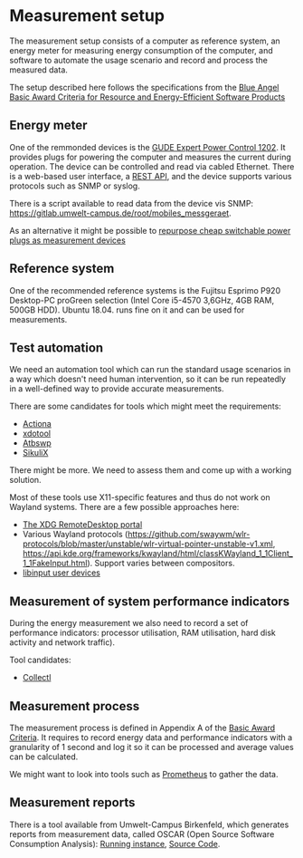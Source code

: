 # Measurement setup

The measurement setup consists of a computer as reference system, an energy meter for measuring energy consumption of the computer, and software to automate the usage scenario and record and process the measured data.

The setup described here follows the specifications from the [Blue Angel Basic Award Criteria for Resource and Energy-Efficient Software Products](https://produktinfo.blauer-engel.de/uploads/criteriafile/en/DE-UZ%20215-202001-en-Criteria-2020-02-13.pdf)

## Energy meter

One of the remmonded devices is the [GUDE Expert Power Control 1202](https://www.gude.info/en/power-distribution/switched-metered-pdu/expert-power-control-1202-series.html). It provides plugs for powering the computer and measures the current during operation. The device can be controlled and read via cabled Ethernet. There is a web-based user interface, a [REST API](http://wiki.gude.info/EPC_HTTP_Interface), and the device supports various protocols such as SNMP or syslog.

There is a script available to read data from the device vis SNMP: https://gitlab.umwelt-campus.de/root/mobiles_messgeraet.

As an alternative it might be possible to [repurpose cheap switchable power plugs as measurement devices](https://volkerkrause.eu/2020/10/17/kde-cheap-power-measurement-tools.html)

## Reference system

One of the recommended reference systems is the Fujitsu Esprimo P920 Desktop-PC proGreen selection (Intel Core i5-4570 3,6GHz, 4GB RAM, 500GB HDD). Ubuntu 18.04. runs fine on it and can be used for measurements.

## Test automation

We need an automation tool which can run the standard usage scenarios in a way which doesn't need human intervention, so it can be run repeatedly in a well-defined way to provide accurate measurements.

There are some candidates for tools which might meet the requirements:

* [Actiona](https://github.com/Jmgr/actiona)
* [xdotool](https://github.com/jordansissel/xdotool)
* [Atbswp](https://github.com/RMPR/atbswp)
* [SikuliX](https://github.com/RaiMan/SikuliX1)

There might be more. We need to assess them and come up with a working solution.

Most of these tools use X11-specific features and thus do not work on Wayland systems. There are a few possible approaches here:
* [The XDG RemoteDesktop portal](https://docs.flatpak.org/en/latest/portal-api-reference.html#gdbus-org.freedesktop.portal.RemoteDesktop)
* Various Wayland protocols (https://github.com/swaywm/wlr-protocols/blob/master/unstable/wlr-virtual-pointer-unstable-v1.xml, https://api.kde.org/frameworks/kwayland/html/classKWayland_1_1Client_1_1FakeInput.html). Support varies between compositors.
* [libinput user devices](https://lwn.net/Articles/801767/)

## Measurement of system performance indicators

During the energy measurement we also need to record a set of performance indicators: processor utilisation, RAM utilisation, hard disk activity and network traffic).

Tool candidates:

* [Collectl](http://collectl.sourceforge.net/)

## Measurement process

The measurement process is defined in Appendix A of the [Basic Award Criteria](https://produktinfo.blauer-engel.de/uploads/criteriafile/en/DE-UZ%20215-202001-en-Criteria-2020-02-13.pdf). It requires to record energy data and performance indicators with a granularity of 1 second and log it so it can be processed and average values can be calculated.

We might want to look into tools such as [Prometheus](https://prometheus.io/) to gather the data.

## Measurement reports

There is a tool available from Umwelt-Campus Birkenfeld, which generates reports from measurement data, called OSCAR (Open
Source Software Consumption Analysis): [Running instance](https://oscar.umwelt-campus.de/), [Source Code](https://gitlab.umwelt-campus.de/y.becker/oscar-public).
